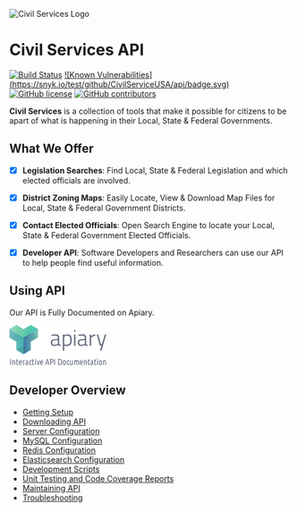 ![Civil Services Logo](https://cdn.civil.services/common/github-logo.png "Civil Services Logo")

Civil Services API
===

[![Build Status](https://circleci.com/gh/CivilServiceUSA/api/tree/master.svg?style=shield)](https://circleci.com/gh/CivilServiceUSA/api/tree/master)  [![Known Vulnerabilities] (https://snyk.io/test/github/CivilServiceUSA/api/badge.svg)](https://snyk.io/test/github/CivilServiceUSA/api)  [![GitHub license](https://img.shields.io/badge/license-MIT-blue.svg?style=flat)](https://raw.githubusercontent.com/CivilServiceUSA/api/master/LICENSE)  [![GitHub contributors](https://img.shields.io/github/contributors/CivilServiceUSA/api.svg)](https://github.com/CivilServiceUSA/api/graphs/contributors)

__Civil Services__ is a collection of tools that make it possible for citizens to be apart of what is happening in their Local, State & Federal Governments.


What We Offer
---

- [X] __Legislation Searches__:  Find Local, State & Federal Legislation and which elected officials are involved.
- [X] __District Zoning Maps__: Easily Locate, View & Download Map Files for Local, State & Federal Government Districts.
- [X] __Contact Elected Officials__:  Open Search Engine to locate your Local, State & Federal Government Elected Officials.
- [X] __Developer API__:  Software Developers and Researchers can use our API to help people find useful information.


Using API
---

Our API is Fully Documented on Apiary.

[![API Documentation](docs/img/apiary-button.png)](http://docs.civilservices.apiary.io)


Developer Overview
---

* [Getting Setup](docs/getting-setup.md)
* [Downloading API](docs/downloading-api.md)
* [Server Configuration](docs/server-configuration.md)
* [MySQL Configuration](docs/mysql-configuration.md)
* [Redis Configuration](docs/redis-configuration.md)
* [Elasticsearch Configuration](docs/elasticsearch-configuration.md)
* [Development Scripts](docs/development-scripts.md)
* [Unit Testing and Code Coverage Reports](docs/unit-testing-and-code-coverage-reports.md)
* [Maintaining API](docs/maintaining-api.md)
* [Troubleshooting](docs/troubleshooting.md)